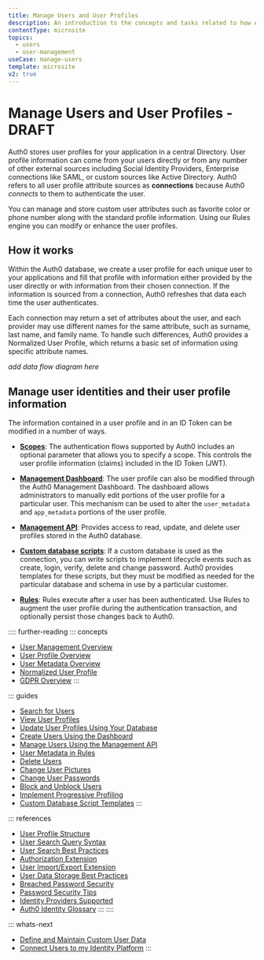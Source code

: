 ```yaml
---
title: Manage Users and User Profiles
description: An introduction to the concepts and tasks related to how Auth0 helps you manage your users and their profile information. 
contentType: microsite
topics:
  - users
  - user-management
useCase: manage-users
template: microsite
v2: true
---
```


# Manage Users and User Profiles - DRAFT

Auth0 stores user profiles for your application in a central Directory. User profile information can come from your users directly or from any number of other external sources including Social Identity Providers, Enterprise connections like SAML, or custom sources like Active Directory. Auth0 refers to all user profile attribute sources as **connections** because Auth0 *connects* to them to authenticate the user.

You can manage and store custom user attributes such as favorite color or phone number along with the standard profile information. Using our Rules engine you can modify or enhance the user profiles.  

## How it works

Within the Auth0 database, we create a user profile for each unique user to your applications and fill that profile with information either provided by the user directly or with information from their chosen connection. If the information is sourced from a connection, Auth0 refreshes that data each time the user authenticates.

Each connection may return a set of attributes about the user, and each provider may use different names for the same attribute, such as surname, last name, and family name. To handle such differences, Auth0 provides a Normalized User Profile, which returns a basic set of information using specific attribute names.

*add data flow diagram here*

## Manage user identities and their user profile information

The information contained in a user profile and in an ID Token can be modified in a number of ways.

* [**Scopes**](/scopes/current): The authentication flows supported by Auth0 includes an optional parameter that allows you to specify a scope. This controls the user profile information (claims) included in the ID Token (JWT). 

* [**Management Dashboard**](/users/guides/manage-users-using-the-dashboard): The user profile can also be modified through the Auth0 Management Dashboard. The dashboard allows administrators to manually edit portions of the user profile for a particular user. This mechanism can be used to alter the `user_metadata` and `app_metadata` portions of the user profile.

* [**Management API**](/users/guides/manage-users-using-the-management-api): Provides access to read, update, and delete user profiles stored in the Auth0 database.

* [**Custom database scripts**](/connections/database/custom-db/templates): If a custom database is used as the connection, you can write scripts to implement lifecycle events such as create, login, verify, delete and change password. Auth0 provides templates for these scripts, but they must be modified as needed for the particular database and schema in use by a particular customer.

* [**Rules**](/rules): Rules execute after a user has been authenticated.  Use Rules to augment the user profile during the authentication transaction, and optionally persist those changes back to Auth0. 

:::: further-reading
::: concepts
  * [User Management Overview](/users/concepts/overview-users)
  * [User Profile Overview](/users/concepts/overview-user-profile)
  * [User Metadata Overview](/users/concepts/overview-user-metadata)
  * [Normalized User Profile](/users/normalized/auth0)
  * [GDPR Overview](/compliance/overview-gdpr)
:::

::: guides
  * [Search for Users](/users/search/v3)
  * [View User Profiles](/users/guides/view-users)
  * [Update User Profiles Using Your Database](/users/guides/update-user-profiles-using-your-database)
  * [Create Users Using the Dashboard](/users/guides/create-users)
  * [Manage Users Using the Management API](/users/guides/manage-users-using-the-management-api)
  * [User Metadata in Rules](/rules/current/metadata-in-rules)
  * [Delete Users](/users/guides/delete-users)
  * [Change User Pictures](/users//guides/change-user-pictures)
  * [Change User Passwords](/connections/database/password-change)
  * [Block and Unblock Users](/users/guides/block-and-unblock-users)
  * [Implement Progressive Profiling](/users/guides/implement-progressive-profiling)
  * [Custom Database Script Templates](/connections/database/custom-db/templates)
:::

::: references
  * [User Profile Structure](/users/references/user-profile-structure)
  * [User Search Query Syntax](/users/search/v3/query-syntax)
  * [User Search Best Practices](/users/references/search-best-practices)
  * [Authorization Extension](/extensions/authorization-extension/v2)
  * [User Import/Export Extension](/extensions/user-import-export)
  * [User Data Storage Best Practices](/users/references/user-data-storage-best-practices)
  * [Breached Password Security](/anomaly-detection/breached-passwords)
  * [Password Security Tips](/anomaly-detection/password-security-tips)
  * [Identity Providers Supported](/identityproviders)
  * [Auth0 Identity Glossary](https://auth0.com/identity-glossary)
:::
::::

::: whats-next

* [Define and Maintain Custom User Data](/microsites/manage-my-users/define-maintain-custom-user-data)
* [Connect Users to my Identity Platform](/microsites/manage-my-users/connect-users-to-my-identity-platform)
:::
